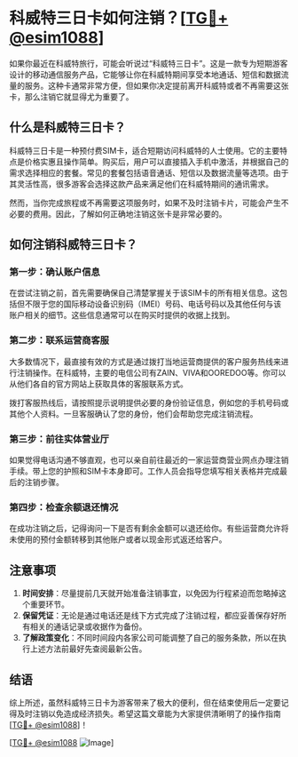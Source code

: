 # 科威特三日卡如何注销？[[TG💪+ @esim1088](https://t.me/s/esim1088)]

如果你最近在科威特旅行，可能会听说过“科威特三日卡”。这是一款专为短期游客设计的移动通信服务产品，它能够让你在科威特期间享受本地通话、短信和数据流量的服务。这种卡通常非常方便，但如果你决定提前离开科威特或者不再需要这张卡，那么注销它就显得尤为重要了。

## 什么是科威特三日卡？

科威特三日卡是一种预付费SIM卡，适合短期访问科威特的人士使用。它的主要特点是价格实惠且操作简单。购买后，用户可以直接插入手机中激活，并根据自己的需求选择相应的套餐。常见的套餐包括语音通话、短信以及数据流量等选项。由于其灵活性高，很多游客会选择这款产品来满足他们在科威特期间的通讯需求。

然而，当你完成旅程或不再需要这项服务时，如果不及时注销卡片，可能会产生不必要的费用。因此，了解如何正确地注销这张卡是非常必要的。

## 如何注销科威特三日卡？

### 第一步：确认账户信息

在尝试注销之前，首先需要确保自己清楚掌握关于该SIM卡的所有相关信息。这包括但不限于您的国际移动设备识别码（IMEI）号码、电话号码以及其他任何与该账户相关的细节。这些信息通常可以在购买时提供的收据上找到。

### 第二步：联系运营商客服

大多数情况下，最直接有效的方式是通过拨打当地运营商提供的客户服务热线来进行注销操作。在科威特，主要的电信公司有ZAIN、VIVA和OOREDOO等。你可以从他们各自的官方网站上获取具体的客服联系方式。

拨打客服热线后，请按照提示说明提供必要的身份验证信息，例如您的手机号码或其他个人资料。一旦客服确认了您的身份，他们会帮助您完成注销流程。

### 第三步：前往实体营业厅

如果觉得电话沟通不够直观，也可以亲自前往最近的一家运营商营业网点办理注销手续。带上您的护照和SIM卡本身即可。工作人员会指导您填写相关表格并完成最后的注销步骤。

### 第四步：检查余额退还情况

在成功注销之后，记得询问一下是否有剩余金额可以退还给你。有些运营商允许将未使用的预付金额转移到其他账户或者以现金形式返还给客户。

## 注意事项

1. **时间安排**：尽量提前几天就开始准备注销事宜，以免因为行程紧迫而忽略掉这个重要环节。
2. **保留凭证**：无论是通过电话还是线下方式完成了注销过程，都应妥善保存好所有相关的通话记录或收据作为备份。
3. **了解政策变化**：不同时间段内各家公司可能调整了自己的服务条款，所以在执行上述方法前最好先查阅最新公告。

## 结语

综上所述，虽然科威特三日卡为游客带来了极大的便利，但在结束使用后一定要记得及时注销以免造成经济损失。希望这篇文章能为大家提供清晰明了的操作指南[[TG💪+ @esim1088](https://t.me/s/esim1088)]！

[[TG💪+ @esim1088](https://t.me/s/esim1088) ![Image](https://i.postimg.cc/4NQfJmqS/Snipaste-2025-05-13-00-14-12.png)]